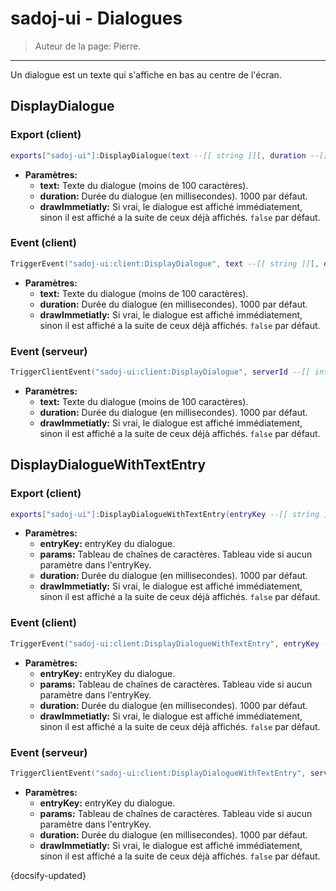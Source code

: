 # sadoj-ui - Dialogues

> Auteur de la page: Pierre.

---

Un dialogue est un texte qui s'affiche en bas au centre de l'écran.

## DisplayDialogue

<!-- tabs:start -->

### **Export (client)**

```lua
exports["sadoj-ui"]:DisplayDialogue(text --[[ string ]][, duration --[[ integer ]][, drawImmetiatly --[[ boolean ]]]])
```

* **Paramètres:**
  * **text:** Texte du dialogue (moins de 100 caractères).
  * **duration:** Durée du dialogue (en millisecondes). 1000 par défaut.
  * **drawImmetiatly:** Si vrai, le dialogue est affiché immédiatement, sinon il est affiché a la suite de ceux déjà affichés. `false` par défaut.

### **Event (client)**

```lua
TriggerEvent("sadoj-ui:client:DisplayDialogue", text --[[ string ]][, duration --[[ integer ]][, drawImmetiatly --[[ boolean ]]]])
```

* **Paramètres:**
  * **text:** Texte du dialogue (moins de 100 caractères).
  * **duration:** Durée du dialogue (en millisecondes). 1000 par défaut.
  * **drawImmetiatly:** Si vrai, le dialogue est affiché immédiatement, sinon il est affiché a la suite de ceux déjà affichés. `false` par défaut.

### **Event (serveur)**

```lua
TriggerClientEvent("sadoj-ui:client:DisplayDialogue", serverId --[[ integer ]], text --[[ string ]][, duration --[[ integer ]][, drawImmetiatly --[[ boolean ]]]])
```

* **Paramètres:**
  * **text:** Texte du dialogue (moins de 100 caractères).
  * **duration:** Durée du dialogue (en millisecondes). 1000 par défaut.
  * **drawImmetiatly:** Si vrai, le dialogue est affiché immédiatement, sinon il est affiché a la suite de ceux déjà affichés. `false` par défaut.

<!-- tabs:end -->

## DisplayDialogueWithTextEntry

<!-- tabs:start -->

### **Export (client)**

```lua
exports["sadoj-ui"]:DisplayDialogueWithTextEntry(entryKey --[[ string ]], params --[[ table ]][, duration --[[ integer ]][, drawImmetiatly --[[ boolean ]]]])
```

* **Paramètres:**
  * **entryKey:** entryKey du dialogue.
  * **params:** Tableau de chaînes de caractères. Tableau vide si aucun paramètre dans l'entryKey.
  * **duration:** Durée du dialogue (en millisecondes). 1000 par défaut.
  * **drawImmetiatly:** Si vrai, le dialogue est affiché immédiatement, sinon il est affiché a la suite de ceux déjà affichés. `false` par défaut.

### **Event (client)**

```lua
TriggerEvent("sadoj-ui:client:DisplayDialogueWithTextEntry", entryKey --[[ string ]], params --[[ table ]][, duration --[[ integer ]][, drawImmetiatly --[[ boolean ]]]])
```

* **Paramètres:**
  * **entryKey:** entryKey du dialogue.
  * **params:** Tableau de chaînes de caractères. Tableau vide si aucun paramètre dans l'entryKey.
  * **duration:** Durée du dialogue (en millisecondes). 1000 par défaut.
  * **drawImmetiatly:** Si vrai, le dialogue est affiché immédiatement, sinon il est affiché a la suite de ceux déjà affichés. `false` par défaut.

### **Event (serveur)**

```lua
TriggerClientEvent("sadoj-ui:client:DisplayDialogueWithTextEntry", serverId --[[ integer ]], entryKey --[[ string ]], params --[[ table ]][, duration --[[ integer ]][, drawImmetiatly --[[ boolean ]]]])
```

* **Paramètres:**
  * **entryKey:** entryKey du dialogue.
  * **params:** Tableau de chaînes de caractères. Tableau vide si aucun paramètre dans l'entryKey.
  * **duration:** Durée du dialogue (en millisecondes). 1000 par défaut.
  * **drawImmetiatly:** Si vrai, le dialogue est affiché immédiatement, sinon il est affiché a la suite de ceux déjà affichés. `false` par défaut.

<!-- tabs:end -->

{docsify-updated}
